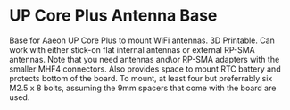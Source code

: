 # UP Core Plus Antenna Base
Base for Aaeon UP Core Plus to mount WiFi antennas.
3D Printable.  Can work with either stick-on flat internal antennas or
external RP-SMA antennas. Note that you need antennas and\or RP-SMA
adapters with the smaller MHF4 connectors.
Also provides space to mount RTC battery
and protects bottom of the board.
To mount, at least four but preferrably six M2.5 x 8 bolts,
assuming the 9mm spacers that come with the board are used.
